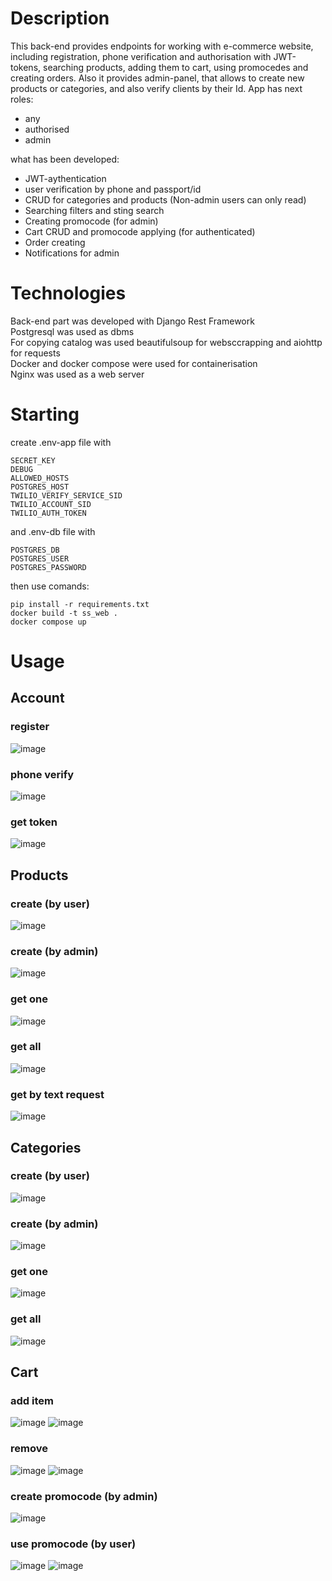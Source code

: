 # Description
This back-end provides endpoints for working with e-commerce website, including registration, phone verification and authorisation with JWT-tokens, searching products, adding them to cart, using promocedes and creating orders. Also it provides admin-panel, that allows to create new products or categories, and also verify clients by their Id.
App has next roles:
- any
- authorised
- admin

what has been developed:
- JWT-aythentication
- user verification by phone and passport/id
- CRUD for categories and products (Non-admin users can only read)
- Searching filters and sting search
- Creating promocode (for admin)
- Cart CRUD and promocode applying (for authenticated)
- Order creating
- Notifications for admin

# Technologies
Back-end part was developed with Django Rest Framework <br>
Postgresql was used as dbms <br>
For copying catalog was used beautifulsoup for websccrapping and aiohttp for requests <br>
Docker and docker compose were used for containerisation <br>
Nginx was used as a web server <br>

# Starting
create .env-app file with 
```
SECRET_KEY
DEBUG
ALLOWED_HOSTS
POSTGRES_HOST
TWILIO_VERIFY_SERVICE_SID
TWILIO_ACCOUNT_SID
TWILIO_AUTH_TOKEN
```
and .env-db file with 
```
POSTGRES_DB
POSTGRES_USER
POSTGRES_PASSWORD
```
then use comands:
```
pip install -r requirements.txt
docker build -t ss_web .
docker compose up
```

# Usage
## Account
### register
![image](https://github.com/aovsybo/smoking_shop/assets/66824112/9cd4d294-4195-42c0-94d8-f0b49b739105)

### phone verify
![image](https://github.com/aovsybo/smoking_shop/assets/66824112/a7a808de-d7eb-4dc3-8f6b-8d19124b9c86)

### get token
![image](https://github.com/aovsybo/smoking_shop/assets/66824112/7d6b95bb-0179-4e49-b067-b96a809e5bac)

## Products
### create (by user)
![image](https://github.com/aovsybo/smoking_shop/assets/66824112/3fb44dd8-3971-43e4-96c9-e2303fb0058b)

### create (by admin)
![image](https://github.com/aovsybo/smoking_shop/assets/66824112/ee20c2f1-1115-48b2-8f9e-a675bc95eb74)

### get one
![image](https://github.com/aovsybo/smoking_shop/assets/66824112/e9e6326c-9d91-4799-8643-08ab3fbeab3b)

### get all
![image](https://github.com/aovsybo/smoking_shop/assets/66824112/87ba2600-92ec-4266-828d-80a70ad9a47e)

### get by text request 
![image](https://github.com/aovsybo/smoking_shop/assets/66824112/d64ae2db-2f5a-4566-a8d4-75455880381d)

## Categories
### create (by user)
![image](https://github.com/aovsybo/smoking_shop/assets/66824112/2971523b-9d8e-4ffe-891d-5bfdd112c9f1)

### create (by admin)
![image](https://github.com/aovsybo/smoking_shop/assets/66824112/074e7f32-2704-40a1-b1cf-4d94ea6cb2e7)

### get one
![image](https://github.com/aovsybo/smoking_shop/assets/66824112/132324e2-ec7e-4480-95f2-92a46b7f1d6e)

### get all
![image](https://github.com/aovsybo/smoking_shop/assets/66824112/a73be0d3-e85b-4256-8b29-9e5de64983cc)

## Cart
### add item
![image](https://github.com/aovsybo/smoking_shop/assets/66824112/6aaefaaf-f287-4b15-b5e3-c2e652fc8128)
![image](https://github.com/aovsybo/smoking_shop/assets/66824112/1500b69f-e406-4b36-a6b1-8300e5252d74)

### remove
![image](https://github.com/aovsybo/smoking_shop/assets/66824112/8a3c37cc-f9d4-4078-b0a5-65e5377edb0a)
![image](https://github.com/aovsybo/smoking_shop/assets/66824112/1a762317-1514-43b0-a3a4-c2763327d0e1)

### create promocode (by admin)
![image](https://github.com/aovsybo/smoking_shop/assets/66824112/b3b64798-5b35-4b58-b68d-5b0dd2c07289)

### use promocode (by user)
![image](https://github.com/aovsybo/smoking_shop/assets/66824112/c1bf1dde-dee9-4453-9c77-23aadbbd15b3)
![image](https://github.com/aovsybo/smoking_shop/assets/66824112/daa5eabe-ee93-4777-a614-5eabe2c78298)
